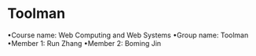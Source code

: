 # Toolman
•Course name: Web Computing and Web Systems
•Group name: Toolman
•Member 1: Run Zhang
•Member 2: Boming Jin
